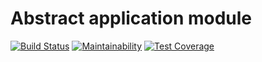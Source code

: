 # Abstract application module

[![Build Status](https://travis-ci.org/efureev/appmod.svg?branch=master)](https://travis-ci.org/efureev/appmod)
[![Maintainability](https://api.codeclimate.com/v1/badges/12fa9a98b3f8f5837056/maintainability)](https://codeclimate.com/github/efureev/appmod/maintainability)
[![Test Coverage](https://api.codeclimate.com/v1/badges/12fa9a98b3f8f5837056/test_coverage)](https://codeclimate.com/github/efureev/appmod/test_coverage)
